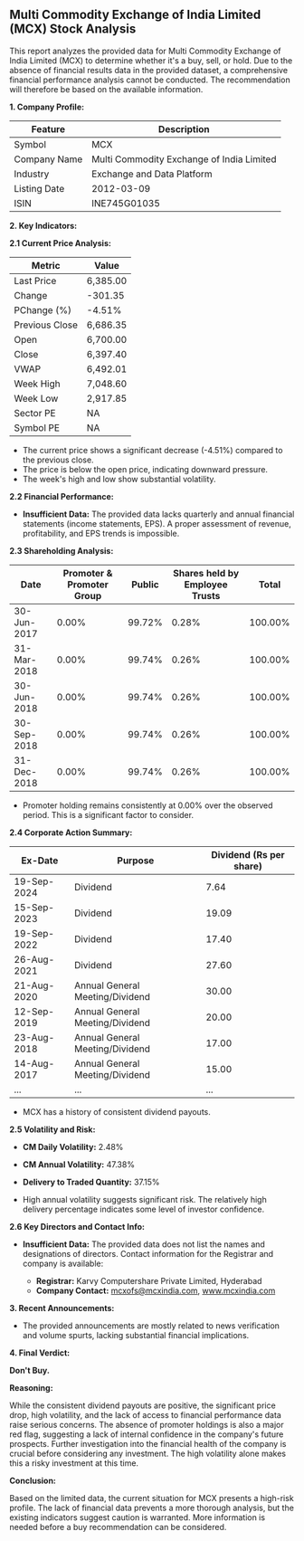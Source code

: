 ## Multi Commodity Exchange of India Limited (MCX) Stock Analysis

This report analyzes the provided data for Multi Commodity Exchange of India Limited (MCX) to determine whether it's a buy, sell, or hold.  Due to the absence of financial results data in the provided dataset, a comprehensive financial performance analysis cannot be conducted.  The recommendation will therefore be based on the available information.

**1. Company Profile:**

| Feature             | Description                               |
|----------------------|-------------------------------------------|
| Symbol              | MCX                                      |
| Company Name        | Multi Commodity Exchange of India Limited |
| Industry            | Exchange and Data Platform                |
| Listing Date        | 2012-03-09                               |
| ISIN                | INE745G01035                             |


**2. Key Indicators:**

**2.1 Current Price Analysis:**

| Metric             | Value     |
|----------------------|------------|
| Last Price          | 6,385.00   |
| Change              | -301.35    |
| PChange (%)         | -4.51%     |
| Previous Close      | 6,686.35   |
| Open                | 6,700.00   |
| Close               | 6,397.40   |
| VWAP                | 6,492.01   |
| Week High           | 7,048.60   |
| Week Low            | 2,917.85   |
| Sector PE           | NA         |
| Symbol PE           | NA         |


* The current price shows a significant decrease (-4.51%) compared to the previous close.
* The price is below the open price, indicating downward pressure.
* The week's high and low show substantial volatility.


**2.2 Financial Performance:**

* **Insufficient Data:** The provided data lacks quarterly and annual financial statements (income statements, EPS).  A proper assessment of revenue, profitability, and EPS trends is impossible.


**2.3 Shareholding Analysis:**

| Date       | Promoter & Promoter Group | Public | Shares held by Employee Trusts | Total |
|------------|---------------------------|--------|-------------------------------|-------|
| 30-Jun-2017 | 0.00%                      | 99.72% | 0.28%                         | 100.00%|
| 31-Mar-2018 | 0.00%                      | 99.74% | 0.26%                         | 100.00%|
| 30-Jun-2018 | 0.00%                      | 99.74% | 0.26%                         | 100.00%|
| 30-Sep-2018 | 0.00%                      | 99.74% | 0.26%                         | 100.00%|
| 31-Dec-2018 | 0.00%                      | 99.74% | 0.26%                         | 100.00%|

* Promoter holding remains consistently at 0.00% over the observed period.  This is a significant factor to consider.


**2.4 Corporate Action Summary:**

| Ex-Date     | Purpose                               | Dividend (Rs per share) |
|-------------|----------------------------------------|--------------------------|
| 19-Sep-2024 | Dividend                               | 7.64                      |
| 15-Sep-2023 | Dividend                               | 19.09                     |
| 19-Sep-2022 | Dividend                               | 17.40                     |
| 26-Aug-2021 | Dividend                               | 27.60                     |
| 21-Aug-2020 | Annual General Meeting/Dividend         | 30.00                     |
| 12-Sep-2019 | Annual General Meeting/Dividend         | 20.00                     |
| 23-Aug-2018 | Annual General Meeting/Dividend         | 17.00                     |
| 14-Aug-2017 | Annual General Meeting/Dividend         | 15.00                     |
| ...         | ...                                   | ...                       |


* MCX has a history of consistent dividend payouts.


**2.5 Volatility and Risk:**

* **CM Daily Volatility:** 2.48%
* **CM Annual Volatility:** 47.38%
* **Delivery to Traded Quantity:** 37.15%

* High annual volatility suggests significant risk.  The relatively high delivery percentage indicates some level of investor confidence.


**2.6 Key Directors and Contact Info:**

* **Insufficient Data:**  The provided data does not list the names and designations of directors.  Contact information for the Registrar and company is available:

    * **Registrar:** Karvy Computershare Private Limited, Hyderabad
    * **Company Contact:**  mcxofs@mcxindia.com, www.mcxindia.com


**3. Recent Announcements:**

* The provided announcements are mostly related to news verification and volume spurts, lacking substantial financial implications.


**4. Final Verdict:**

**Don't Buy.**

**Reasoning:**

While the consistent dividend payouts are positive, the significant price drop, high volatility, and the lack of access to financial performance data raise serious concerns.  The absence of promoter holdings is also a major red flag, suggesting a lack of internal confidence in the company's future prospects.  Further investigation into the financial health of the company is crucial before considering any investment.  The high volatility alone makes this a risky investment at this time.

**Conclusion:**

Based on the limited data, the current situation for MCX presents a high-risk profile.  The lack of financial data prevents a more thorough analysis, but the existing indicators suggest caution is warranted.  More information is needed before a buy recommendation can be considered.
